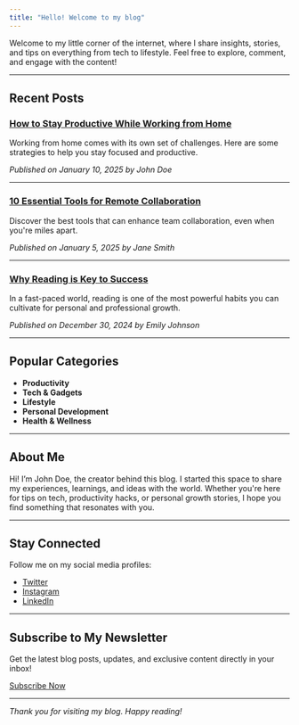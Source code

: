 ```yaml
---
title: "Hello! Welcome to my blog"
---
```


Welcome to my little corner of the internet, where I share insights, stories, and tips on everything from tech to lifestyle. Feel free to explore, comment, and engage with the content!

---

## Recent Posts

### [How to Stay Productive While Working from Home](#)
Working from home comes with its own set of challenges. Here are some strategies to help you stay focused and productive.

*Published on January 10, 2025 by John Doe*

---

### [10 Essential Tools for Remote Collaboration](#)
Discover the best tools that can enhance team collaboration, even when you're miles apart.

*Published on January 5, 2025 by Jane Smith*

---

### [Why Reading is Key to Success](#)
In a fast-paced world, reading is one of the most powerful habits you can cultivate for personal and professional growth.

*Published on December 30, 2024 by Emily Johnson*

---

## Popular Categories

- **Productivity**
- **Tech & Gadgets**
- **Lifestyle**
- **Personal Development**
- **Health & Wellness**

---

## About Me

Hi! I’m John Doe, the creator behind this blog. I started this space to share my experiences, learnings, and ideas with the world. Whether you're here for tips on tech, productivity hacks, or personal growth stories, I hope you find something that resonates with you.

---

## Stay Connected

Follow me on my social media profiles:

- [Twitter](https://twitter.com/yourprofile)
- [Instagram](https://instagram.com/yourprofile)
- [LinkedIn](https://linkedin.com/in/yourprofile)

---

## Subscribe to My Newsletter

Get the latest blog posts, updates, and exclusive content directly in your inbox!

[Subscribe Now](#)

---

*Thank you for visiting my blog. Happy reading!*
